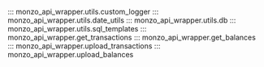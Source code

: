 ::: monzo_api_wrapper.utils.custom_logger
::: monzo_api_wrapper.utils.date_utils
::: monzo_api_wrapper.utils.db
::: monzo_api_wrapper.utils.sql_templates
::: monzo_api_wrapper.get_transactions
::: monzo_api_wrapper.get_balances
::: monzo_api_wrapper.upload_transactions
::: monzo_api_wrapper.upload_balances
